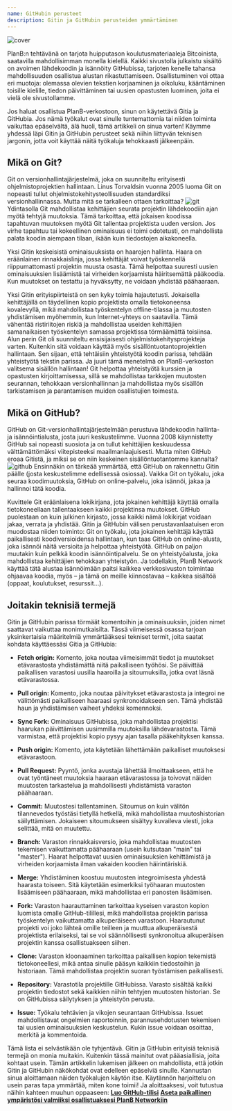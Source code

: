 ```yaml
---
name: GitHubin perusteet
description: Gitin ja GitHubin perusteiden ymmärtäminen
---
```


![cover](assets/cover.webp)

PlanB:n tehtävänä on tarjota huipputason koulutusmateriaaleja Bitcoinista, saatavilla mahdollisimman monella kielellä. Kaikki sivustolla julkaistu sisältö on avoimen lähdekoodin ja isännöity GitHubissa, tarjoten kenelle tahansa mahdollisuuden osallistua alustan rikastuttamiseen. Osallistuminen voi ottaa eri muotoja: olemassa olevien tekstien korjaaminen ja oikoluku, kääntäminen toisille kielille, tiedon päivittäminen tai uusien opastusten luominen, joita ei vielä ole sivustollamme.

Jos haluat osallistua PlanB-verkostoon, sinun on käytettävä Gitia ja GitHubia. Jos nämä työkalut ovat sinulle tuntemattomia tai niiden toiminta vaikuttaa epäselvältä, älä huoli, tämä artikkeli on sinua varten! Käymme yhdessä läpi Gitin ja GitHubin perusteet sekä niihin liittyvän teknisen jargonin, jotta voit käyttää näitä työkaluja tehokkaasti jälkeenpäin.

## Mikä on Git?

Git on versionhallintajärjestelmä, joka on suunniteltu erityisesti ohjelmistoprojektien hallintaan. Linus Torvaldsin vuonna 2005 luoma Git on nopeasti tullut ohjelmistokehitysteollisuuden standardiksi versionhallinnassa. Mutta mitä se tarkalleen ottaen tarkoittaa?
![git](assets/1.webp)
Ydintasolla Git mahdollistaa kehittäjien seurata projektin lähdekoodiin ajan myötä tehtyjä muutoksia. Tämä tarkoittaa, että jokaisen koodissa tapahtuvan muutoksen myötä Git tallentaa projektista uuden version. Jos virhe tapahtuu tai kokeellinen ominaisuus ei toimi odotetusti, on mahdollista palata koodin aiempaan tilaan, ikään kuin tiedostojen aikakoneella.

Yksi Gitin keskeisistä ominaisuuksista on haarojen hallinta. Haara on eräänlainen rinnakkaislinja, jossa kehittäjät voivat työskennellä riippumattomasti projektin muusta osasta. Tämä helpottaa suuresti uusien ominaisuuksien lisäämistä tai virheiden korjaamista häiritsemättä pääkoodia. Kun muutokset on testattu ja hyväksytty, ne voidaan yhdistää päähaaraan.

Yksi Gitin erityispiirteistä on sen kyky toimia hajautetusti. Jokaisella kehittäjällä on täydellinen kopio projektista omalla tietokoneensa kovalevyllä, mikä mahdollistaa työskentelyn offline-tilassa ja muutosten yhdistämisen myöhemmin, kun Internet-yhteys on saatavilla. Tämä vähentää ristiriitojen riskiä ja mahdollistaa useiden kehittäjien samanaikaisen työskentelyn samassa projektissa törmäämättä toisiinsa.
Alun perin Git oli suunniteltu ensisijaisesti ohjelmistokehitysprojekteja varten. Kuitenkin sitä voidaan käyttää myös sisällöntuotantoprojektien hallintaan. Sen sijaan, että tehtäisiin yhteistyötä koodin parissa, tehdään yhteistyötä tekstin parissa. Ja juuri tämä menetelmä on PlanB-verkoston valitsema sisällön hallintaan! Git helpottaa yhteistyötä kurssien ja opastusten kirjoittamisessa, sillä se mahdollistaa tarkkojen muutosten seurannan, tehokkaan versionhallinnan ja mahdollistaa myös sisällön tarkistamisen ja parantamisen muiden osallistujien toimesta.
## Mikä on GitHub?

GitHub on Git-versionhallintajärjestelmään perustuva lähdekoodin hallinta- ja isännöintialusta, josta juuri keskustelimme. Vuonna 2008 käynnistetty GitHub sai nopeasti suosiota ja on tullut kehittäjien keskuudessa välttämättömäksi viitepisteeksi maailmanlaajuisesti. Mutta miten GitHub eroaa Gitistä, ja miksi se on niin keskeinen sisällöntuotantomme kannalta?
![github](assets/2.webp)
Ensinnäkin on tärkeää ymmärtää, että GitHub on rakennettu Gitin päälle (josta keskustelimme edellisessä osiossa). Vaikka Git on työkalu, joka seuraa koodimuutoksia, GitHub on online-palvelu, joka isännöi, jakaa ja hallinnoi tätä koodia.

Kuvittele Git eräänlaisena lokikirjana, jota jokainen kehittäjä käyttää omalla tietokoneellaan tallentaakseen kaikki projektinsa muutokset. GitHub puolestaan on kuin julkinen kirjasto, jossa kaikki nämä lokikirjat voidaan jakaa, verrata ja yhdistää.
Gitin ja GitHubin välisen perustavanlaatuisen eron muodostaa niiden toiminto: Git on työkalu, jota jokainen kehittäjä käyttää paikallisesti koodiversioidensa hallintaan, kun taas GitHub on online-alusta, joka isännöi näitä versioita ja helpottaa yhteistyötä.
GitHub on paljon muutakin kuin pelkkä koodin isännöintipalvelu. Se on yhteistyöalusta, joka mahdollistaa kehittäjien tehokkaan yhteistyön. Ja todellakin, PlanB Network käyttää tätä alustaa isännöimään paitsi kaikkea verkkosivuston toimintaa ohjaavaa koodia, myös – ja tämä on meille kiinnostavaa – kaikkea sisältöä (oppaat, koulutukset, resurssit...).

## Joitakin teknisiä termejä

Gitin ja GitHubin parissa törmäät komentoihin ja ominaisuuksiin, joiden nimet saattavat vaikuttaa monimutkaisilta. Tässä viimeisessä osassa tarjoan yksinkertaisia määritelmiä ymmärtääksesi tekniset termit, joita saatat kohdata käyttäessäsi Gitia ja GitHubia:

- **Fetch origin:** Komento, joka noutaa viimeisimmät tiedot ja muutokset etävarastosta yhdistämättä niitä paikalliseen työhösi. Se päivittää paikallisen varastosi uusilla haaroilla ja sitoumuksilla, jotka ovat läsnä etävarastossa.

- **Pull origin:** Komento, joka noutaa päivitykset etävarastosta ja integroi ne välittömästi paikalliseen haaraasi synkronoidakseen sen. Tämä yhdistää haun ja yhdistämisen vaiheet yhdeksi komennoksi.
- **Sync Fork:** Ominaisuus GitHubissa, joka mahdollistaa projektisi haarukan päivittämisen uusimmilla muutoksilla lähdevarastosta. Tämä varmistaa, että projektisi kopio pysyy ajan tasalla pääkehityksen kanssa.
- **Push origin:** Komento, jota käytetään lähettämään paikalliset muutoksesi etävarastoon.

- **Pull Request:** Pyyntö, jonka avustaja lähettää ilmoittaakseen, että he ovat työntäneet muutoksia haaraan etävarastossa ja toivovat näiden muutosten tarkastelua ja mahdollisesti yhdistämistä varaston päähaaraan.

- **Commit:** Muutostesi tallentaminen. Sitoumus on kuin välitön tilannevedos työstäsi tietyllä hetkellä, mikä mahdollistaa muutoshistorian säilyttämisen. Jokaiseen sitoumukseen sisältyy kuvaileva viesti, joka selittää, mitä on muutettu.

- **Branch:** Varaston rinnakkaisversio, joka mahdollistaa muutosten tekemisen vaikuttamatta päähaaraan (usein kutsutaan "main" tai "master"). Haarat helpottavat uusien ominaisuuksien kehittämistä ja virheiden korjaamista ilman vakaiden koodien häirintäriskiä.

- **Merge:** Yhdistäminen koostuu muutosten integroimisesta yhdestä haarasta toiseen. Sitä käytetään esimerkiksi työhaaran muutosten lisäämiseen päähaaraan, mikä mahdollistaa eri panosten lisäämisen.

- **Fork:** Varaston haarauttaminen tarkoittaa kyseisen varaston kopion luomista omalle GitHub-tilillesi, mikä mahdollistaa projektin parissa työskentelyn vaikuttamatta alkuperäiseen varastoon. Haarautunut projekti voi joko lähteä omille teilleen ja muuttua alkuperäisestä projektista erilaiseksi, tai se voi säännöllisesti synkronoitua alkuperäisen projektin kanssa osallistuakseen siihen.

- **Clone:** Varaston kloonaaminen tarkoittaa paikallisen kopion tekemistä tietokoneellesi, mikä antaa sinulle pääsyn kaikkiin tiedostoihin ja historiaan. Tämä mahdollistaa projektin suoran työstämisen paikallisesti.

- **Repository:** Varastotila projektille GitHubissa. Varasto sisältää kaikki projektin tiedostot sekä kaikkien niihin tehtyjen muutosten historian. Se on GitHubissa säilytyksen ja yhteistyön perusta.

- **Issue:** Työkalu tehtävien ja vikojen seurantaan GitHubissa. Issuet mahdollistavat ongelmien raportoinnin, parannusehdotusten tekemisen tai uusien ominaisuuksien keskustelun. Kukin issue voidaan osoittaa, merkitä ja kommentoida.

Tämä lista ei selvästikään ole tyhjentävä. Gitin ja GitHubin erityisiä teknisiä termejä on monia muitakin. Kuitenkin tässä mainitut ovat pääasiallisia, joita kohtaat usein.
Tämän artikkelin lukemisen jälkeen on mahdollista, että jotkin Gitin ja GitHubin näkökohdat ovat edelleen epäselviä sinulle. Kannustan sinua aloittamaan näiden työkalujen käytön itse. Käytännön harjoittelu on usein paras tapa ymmärtää, miten kone toimii! Ja aloittaaksesi, voit tutustua näihin kahteen muuhun oppaaseen:
**[Luo GitHub-tilisi](https://planb.network/tutorials/others/create-github-account)**
**[Aseta paikallinen ympäristösi valmiiksi osallistuaksesi PlanB Networkiin](https://planb.network/tutorials/others/github-desktop-work-environment)**